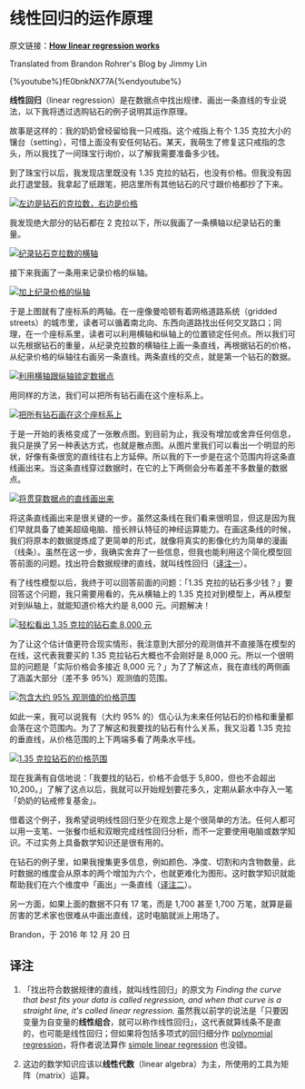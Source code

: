 # 线性回归的运作原理

原文链接：[**How linear regression works**](https://brohrer.github.io/how_linear_regression_works.html)

Translated from Brandon Rohrer's Blog by Jimmy Lin

{%youtube%}fE0bnkNX77A{%endyoutube%}


**线性回归**（linear regression）是在数据点中找出规律、画出一条直线的专业说法，以下我将透过选购钻石的例子说明其运作原理。

故事是这样的：我的奶奶曾经留给我一只戒指。这个戒指上有个 1.35 克拉大小的镶台（setting），可惜上面没有安任何钻石。某天，我萌生了修复这只戒指的念头，所以我找了一间珠宝行询价，以了解我需要准备多少钱。

到了珠宝行以后，我发现店里既没有 1.35 克拉的钻石，也没有价格。但我没有因此打退堂鼓。我拿起了纸跟笔，把店里所有其他钻石的尺寸跟价格都抄了下来。

[![](https://brohrer.github.io/images/linear_regression/linear_regression_1.png "左边是钻石的克拉数，右边是价格")](https://youtu.be/fE0bnkNX77A)

我发现绝大部分的钻石都在 2 克拉以下，所以我画了一条横轴以纪录钻石的重量。

[![](https://brohrer.github.io/images/linear_regression/linear_regression_2.png "纪录钻石克拉数的横轴")](https://youtu.be/fE0bnkNX77A?t=1m10s)

接下来我画了一条用来记录价格的纵轴。

[![](https://brohrer.github.io/images/linear_regression/linear_regression_3.png "加上纪录价格的纵轴")](https://youtu.be/fE0bnkNX77A?t=1m24s)

于是上图就有了座标系的两轴。在一座像曼哈顿有着网格道路系统（gridded streets）的城市里，读者可以循着南北向、东西向道路找出任何交叉路口；同理，在一个座标系里，读者可以利用横轴和纵轴上的位置锁定任何点。所以我们可以先根据钻石的重量，从纪录克拉数的横轴往上画一条直线，再根据钻石的价格，从纪录价格的纵轴往右画另一条直线。两条直线的交点，就是第一个钻石的数据。

[![](https://brohrer.github.io/images/linear_regression/linear_regression_4.png "利用横轴跟纵轴锁定数据点")](https://youtu.be/fE0bnkNX77A?t=1m39s)

用同样的方法，我们可以把所有钻石画在这个座标系上。

[![](https://brohrer.github.io/images/linear_regression/linear_regression_5.png "把所有钻石画在这个座标系上")](https://youtu.be/fE0bnkNX77A?t=2m08s)

于是一开始的表格变成了一张散点图。到目前为止，我没有增加或舍弃任何信息，我只是换了另一种表达方式，也就是散点图。从图片里我们可以看出一个明显的形状，好像有条很宽的直线往右上方延伸。所以我的下一步是在这个范围内将这条直线画出来。当这条直线穿过数据时，在它的上下两侧会分布着差不多数量的数据点。

[![](https://brohrer.github.io/images/linear_regression/linear_regression_6.png "将贯穿数据点的直线画出来")](https://youtu.be/fE0bnkNX77A?t=3m25s)

将这条直线画出来是很关键的一步。虽然这条线在我们看来很明显，但这是因为我们早就具备了媲美超级电脑、擅长辨认特征的神经运算能力。在画这条线的时候，我们将原本的数据提炼成了更简单的形式，就像将真实的影像化约为简单的漫画（线条）。虽然在这一步，我确实舍弃了一些信息，但我也能利用这个简化模型回答前面的问题。找出符合数据规律的直线，就叫线性回归（[译注一](#译注)）。

有了线性模型以后，我终于可以回答前面的问题：「1.35 克拉的钻石多少钱？」要回答这个问题，我只需要用看的，先从横轴上的 1.35 克拉对到模型上，再从模型对到纵轴上，就能知道价格大约是 8,000 元。问题解决！

[![](https://brohrer.github.io/images/linear_regression/linear_regression_7.png "轻松看出 1.35 克拉的钻石卖 8,000 元")](https://youtu.be/fE0bnkNX77A?t=5m24s)

为了让这个估计值更符合现实情形，我注意到大部分的观测值并不直接落在模型的在线，这代表我要买的 1.35 克拉钻石大概也不会刚好是 8,000 元。所以一个很明显的问题是「实际价格会多接近 8,000 元？」为了了解这点，我在直线的两侧画了涵盖大部分（差不多 95%）观测值的范围。

[![](https://brohrer.github.io/images/linear_regression/linear_regression_8.png "包含大约 95% 观测值的价格范围")](https://youtu.be/fE0bnkNX77A?t=6m00s)

如此一来，我可以说我有（大约 95% 的）信心认为未来任何钻石的价格和重量都会落在这个范围内。为了了解这和我要找的钻石有什么关系，我又沿着 1.35 克拉的垂直线，从价格范围的上下两端多看了两条水平线。

[![](https://brohrer.github.io/images/linear_regression/linear_regression_9.png "1.35 克拉钻石的价格范围")](https://youtu.be/fE0bnkNX77A?t=6m44s)

现在我满有自信地说：「我要找的钻石，价格不会低于 5,800，但也不会超出 10,200。」了解了这点以后，我就可以开始规划要花多久，定期从薪水中存入一笔「奶奶的钻戒修复基金」。

借着这个例子，我希望说明线性回归至少在观念上是个很简单的方法。任何人都可以用一支笔、一张餐巾纸和双眼完成线性回归分析，而不一定要使用电脑或数学知识。不过实务上具备数学知识还是很有用的。

在钻石的例子里，如果我搜集更多信息，例如颜色、净度、切割和内含物数量，此时数据的维度会从原本的两个增加为六个，也就更难化为图形。这时数学知识就能帮助我们在六个维度中「画出」一条直线（[译注二](#译注)）。

另一方面，如果上面的数据不只有 17 笔，而是 1,700 甚至 1,700 万笔，就算是最厉害的艺术家也很难从中画出直线，这时电脑就派上用场了。

Brandon，于 2016 年 12 月 20 日

## 译注

1. 「找出符合数据规律的直线，就叫线性回归」的原文为 *Finding the curve that best fits your data is called regression, and when that curve is a straight line, it's called linear regression.* 虽然我以前学的说法是「只要因变量为自变量的**线性组合**，就可以称作线性回归」，这代表就算线条不是直的，也可能是线性回归；但如果将包括多项式的回归细分作 [polynomial regression](https://en.wikipedia.org/wiki/Polynomial_regression)，将作者说法算作 [simple linear regression](https://en.wikipedia.org/wiki/Simple_linear_regression) 也没错。

2. 这边的数学知识应该以**线性代数**（linear algebra）为主，所使用的工具为矩阵（matrix）运算。


